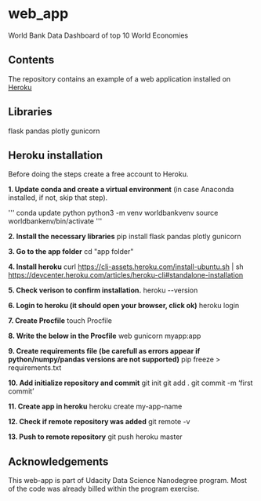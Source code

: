 # web_app
World Bank Data Dashboard of top 10 World Economies

## Contents
The repository contains an example of a web application installed on [Heroku](https://heroku.com)

## Libraries
flask
pandas
plotly
gunicorn


## Heroku installation
Before doing the steps create a free account to Heroku.

**1. Update conda and create a virtual environment** (in case Anaconda installed, if not, skip that step).

''' conda update python
python3 -m venv worldbankvenv
source worldbankenv/bin/activate '''

**2. Install the necessary libraries**
pip install flask pandas plotly gunicorn

**3. Go to the app folder**
cd "app folder"

**4. Install heroku**
curl https://cli-assets.heroku.com/install-ubuntu.sh | sh
https://devcenter.heroku.com/articles/heroku-cli#standalone-installation

**5. Check verison to confirm installation.**
heroku --version

**6. Login to heroku (it should open your browser, click ok)**
heroku login

**7. Create Procfile**
touch Procfile

**8. Write the below in the Procfile**
web gunicorn myapp:app

**9. Create requirements file (be carefull as errors appear if python/numpy/pandas versions are not supported)**
pip freeze > requirements.txt

**10. Add initialize repository and commit**
git init
git add .
git commit -m ‘first commit’

**11. Create app in heroku**
heroku create my-app-name

**12. Check if remote repository was added**
git remote -v

**13. Push to remote repository**
git push heroku master

## Acknowledgements
This web-app is part of Udacity Data Science Nanodegree program. 
Most of the code was already billed within the program exercise.
